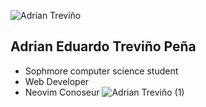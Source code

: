 
![Adrian Treviño](https://user-images.githubusercontent.com/101372036/212457128-05f9dfbb-d49a-4687-b1a3-b6d0a3b2e587.gif)

## Adrian Eduardo Treviño Peña 

- Sophmore computer science student
- Web Developer 
- Neovim Conoseur 
![Adrian Treviño (1)](https://user-images.githubusercontent.com/101372036/212457629-6a0b3930-7722-4d35-b09f-6b5b72a84655.gif)
